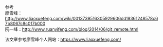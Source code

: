 
>  
参考  
廖雪峰：http://www.liaoxuefeng.com/wiki/0013739516305929606dd18361248578c67b8067c8c017b000  
阮一峰：http://www.ruanyifeng.com/blog/2014/06/git_remote.html

该文章参考廖雪峰个人网站：https://www.liaoxuefeng.com/